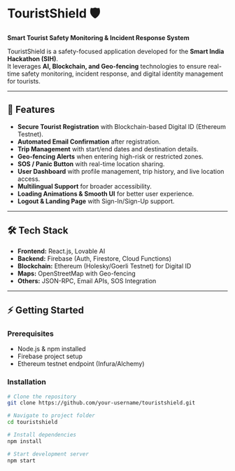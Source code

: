 # TouristShield 🛡️  
**Smart Tourist Safety Monitoring & Incident Response System**  

TouristShield is a safety-focused application developed for the **Smart India Hackathon (SIH)**.  
It leverages **AI, Blockchain, and Geo-fencing** technologies to ensure real-time safety monitoring, incident response, and digital identity management for tourists.  

---

## 🚀 Features  
- **Secure Tourist Registration** with Blockchain-based Digital ID (Ethereum Testnet).  
- **Automated Email Confirmation** after registration.  
- **Trip Management** with start/end dates and destination details.  
- **Geo-fencing Alerts** when entering high-risk or restricted zones.  
- **SOS / Panic Button** with real-time location sharing.  
- **User Dashboard** with profile management, trip history, and live location access.  
- **Multilingual Support** for broader accessibility.  
- **Loading Animations & Smooth UI** for better user experience.  
- **Logout & Landing Page** with Sign-In/Sign-Up support.  

---

## 🛠️ Tech Stack  
- **Frontend:** React.js, Lovable AI  
- **Backend:** Firebase (Auth, Firestore, Cloud Functions)  
- **Blockchain:** Ethereum (Holesky/Goerli Testnet) for Digital ID  
- **Maps:** OpenStreetMap with Geo-fencing  
- **Others:** JSON-RPC, Email APIs, SOS Integration  

---

## ⚡ Getting Started  

### Prerequisites  
- Node.js & npm installed  
- Firebase project setup  
- Ethereum testnet endpoint (Infura/Alchemy)  

### Installation  
```bash
# Clone the repository
git clone https://github.com/your-username/touristshield.git  

# Navigate to project folder
cd touristshield  

# Install dependencies
npm install  

# Start development server
npm start  

